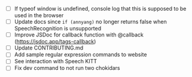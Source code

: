 - [ ] If typeof window is undefined, console log that this is supposed to be used in the browser
- [ ] Update docs since `if (annyang)` no longer returns false when SpeechRecognition is unsupported
- [ ] Improve JSDoc for callback function with @callback (https://jsdoc.app/tags-callback)
- [ ] Update CONTRIBUTING.md
- [ ] Add sample regular expression commands to website
- [ ] See interaction with Speech KITT
- [ ] Fix dev command to not run two chokidars
